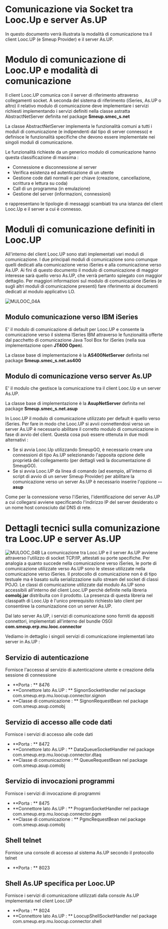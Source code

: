 # Comunicazione via Socket tra Looc.Up e server As.UP

In questo documento verrà illustrata la modalità di comunicazione tra il client Looc.UP (e Smeup Provider) e il
server As.UP.

# Modulo di comunicazione di Looc.UP e modalità di comunicazione

Il client Looc.UP comunica con il server di riferimento attraverso collegamenti socket. A seconda del sistema
di riferimento (iSeries, As.UP o altro) il relativo modulo di comunicazione deve implementare i servizi richiesti
implementando i servizi definiti nella classe astratta AbstractNetServer definita nel package
**Smeup.smec_s.net**

La classe AbstractNetServer implementa le funzionalità comuni a tutti i moduli di comunicazione (e indipendenti
dal tipo di server connesso) e definisce le funzionalità specifiche che devono essere implementate nei singoli
moduli di comunicazione.

Le funzionalità richieste da un generico modulo di comunicazione hanno questa classificazione di massima : 


- Connessione e disconnessione al server
- Verifica esistenza ed autenticazione di un utente
- Gestione code dati normali e per chiave (creazione, cancellazione, scrittura e lettura su coda)
- Call di un programma (in emulazione)
- Gestione del server (informazioni, connessioni)


e rappresentano le tipologie di messaggi scambiati tra una istanza del client Looc.Up e il server a cui è connesso.

# Moduli di comunicazione definiti in Looc.UP

All'interno del client Looc.UP sono stati implementati vari moduli di comunicazione. I due principali moduli di
comunicazione sono comunque quelli dedicati alla comunicazione verso iSeries e alla comunicazione verso
As.UP. Ai fini di questo documento il modulo di comunicazione di maggior interesse sarà quello verso As.UP,
che verrà pertanto spiegato con maggior dettaglio. Per maggiori informazioni sul modulo di comunicazione
iSeries (e sugli altri moduli di comunicazione presenti) fare riferimento ai documenti dedicati al modulo applicativo LO.

![MULOOC_04A](http://doc.smeup.com/immagini/MULOOC_04/MULOOC_04A.png)
## Modulo comunicazione verso IBM iSeries

E' il modulo di comunicazione di default per Looc.UP e consente la comunicazione verso il sistema ISeries IBM
attraverso le funzionalità offerte dal pacchetto di comunicazione Java Tool Box for iSeries (nella sua implementazione
open **JT400 Open**).

La classe base di implementazione è la **AS400NetServer** definita nel package **Smeup.smec_s.net.as400**

## Modulo di comunicazione verso server As.UP

E' il modulo che gestisce la comunicazione tra il client Looc.Up e un server As.UP.

La classe base di implementazione è la **AsupNetServer** definita nel package **Smeup.smec_s.net.asup**

In Looc.UP il modulo di comunicazione utilizzato per default è quello verso iSeries. Per fare in modo che Looc.UP si avvii connettendosi
verso un server As.UP è necessario abilitare il corretto modulo di comunicazione in fase di avvio del client. Questa cosa può essere
ottenuta in due modi alternativi : 


- Se si avvia Looc.Up utilizzando SmeupGO, è necessario creare una connessioni di tipo As.UP selezionando l'apposita
opzione delle proprietà del collegamento (per dettagli vedi la documentazione di SmeupGO).
- Se si avvia Looc.UP da linea di comando (ad esempio, all'interno di script di avvio di un server Smeup Provider) per abilitare
la comunicazione verso un server As.UP è necessario inserire l'opzione **--asup**


Come per la connessione verso l'iSeries, l'identificazione del server As.UP a cui collegarsi avviene specificando l'indirizzo IP
del server desiderato o un nome host conosciuto dal DNS di rete.

# Dettagli tecnici sulla comunizazione tra Looc.UP e server As.UP

![MULOOC_04B](http://doc.smeup.com/immagini/MULOOC_04/MULOOC_04B.png)
La comunicazione tra Looc.UP e il server As.UP avviene attraverso l'utilizzo di socket TCP/IP, attestati su porte specifiche.
Per analogia a quanto succede nella comunicazione verso iSeries, le porte di comunicazione utilizzate verso As.UP sono
le stesse utilizzate nella comunicazione verso iSeries. Il protocollo di comunicazione non è di tipo testuale ma è basato sulla
serializzazione sullo stream del socket di classi POJO. Le classi di comunicazione utilizzate dal modulo As.UP sono accessibili
all'interno del client Looc.UP perchè definite nella libreria **comobj.jar** distribuita con il prodotto. La presenza di questa
libreria nel classpath di Looc.Up è l'unico prerequisito richiesto lato client per consentiree la comunizazione con un server As.UP.

Dal lato server As.UP, i servizi di comunicazione sono forniti da appositi connettori, implementati all'interno del bundle
OSGI **com.smeup.erp.mu.looc.connector**

Vediamo in dettaglio i singoli servizi di comunicazione implementati lato server in As.UP : 


## Servizio di autenticazione

Fornisce l'accesso al servizio di autenticazione utente e creazione della sessione di connessione


- **Porta : ** 8476
- **Connettore lato As.UP : ** SignonSocketHandler nel package com.smeup.erp.mu.loocup.connector.signon
- **Classe di comunicazione : ** SignonRequestBean nel package com.smeup.asup.comobj


## Servizio di accesso alle code dati

Fornisce i servizi di accesso alle code dati


- **Porta : ** 8472
- **Connettore lato As.UP : ** DataQueueSocketHandler nel package com.smeup.erp.mu.loocup.connector.dtaq
- **Classe di comunicazione : ** QueueRequestBean nel package com.smeup.asup.comobj


## Servizio di invocazioni programmi

Fornisce i servizi di invocazione di programmi


- **Porta : ** 8475
- **Connettore lato As.UP : ** ProgramSocketHandler nel package com.smeup.erp.mu.loocup.connector.pgm
- **Classe di comunicazione : ** PgmcRequestBean nel package com.smeup.asup.comobj



## Shell telnet

Fornisce una console di accesso al sistema As.UP secondo il protocollo telnet


- **Porta : ** 8023


## Shell As.UP specifica per Looc.UP

Fornisce i servizi di comunicazione utilizzati dalla console As.UP implementata nel client Looc.UP


- **Porta : ** 8024
- **Connettore lato As.UP : ** LoocupShellSocketHandler nel package com.smeup.erp.mu.loocup.connector.shell



